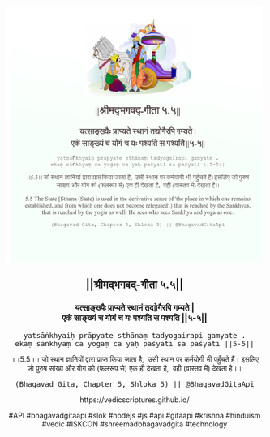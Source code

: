 <img src="../../asset/BG_5_5.png"/>
<center><h2>||श्रीमद्‍भगवद्‍-गीता ५.५||</h2>
<h3>यत्साङ्ख्यैः प्राप्यते स्थानं तद्योगैरपि गम्यते |<br/>एकं साङ्ख्यं च योगं च यः पश्यति स पश्यति ||५-५||</h3>
<pre>yatsāṅkhyaiḥ prāpyate sthānaṃ tadyogairapi gamyate .<br/>ekaṃ sāṅkhyaṃ ca yogaṃ ca yaḥ paśyati sa paśyati ||5-5||</pre>
<p>।।5.5।। जो स्थान ज्ञानियों द्वारा प्राप्त किया जाता है,  उसी स्थान पर कर्मयोगी भी पहुँचते हैं। इसलिए जो पुरुष सांख्य और योग को (फलरूप से) एक ही देखता है,  वही (वास्तव में) देखता है।।</p>
<pre>(Bhagavad Gita, Chapter 5, Shloka 5) || @BhagavadGitaApi</pre><p>https://vedicscriptures.github.io/</p><p>#API #bhagavadgitaapi #slok #nodejs #js #api #gitaapi #krishna #hinduism #vedic #ISKCON #shreemadbhagavadgita #technology</p></center>